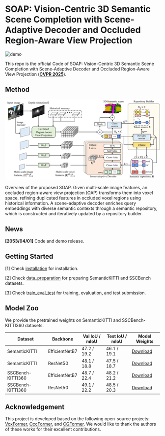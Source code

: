 # SOAP: Vision-Centric 3D Semantic Scene Completion with Scene-Adaptive Decoder and Occluded Region-Aware View Projection
![demo](https://github.com/gywns6287/SOAP/blob/main/assets/best_prediction.gif)

This repo is the official Code of SOAP: Vision-Centric 3D Semantic Scene Completion with Scene-Adaptive Decoder and Occluded Region-Aware View Projection (**[CVPR 2025](link)**).

## Method
![model](https://github.com/gywns6287/SOAP/blob/main/assets/model.png)

Overview of the proposed SOAP. Given multi-scale image features, an occluded region-aware view projection (OAP) transforms  them into voxel space, refining duplicated features in occluded voxel regions using historical information. A scene-adaptive decoder enriches query embeddings with diverse semantic contexts through a semantic repository, which is constructed and iteratively updated by  a repository builder.

## News
**[2053/04/01]**  Code and demo release.

## Getting Started
[1] Check [installation](https://github.com/gywns6287/SOAP/blob/main/docs/Installation.md) for installation.

[2] Check [data_preparation](https://github.com/gywns6287/SOAP/blob/main/docs/Dataset.md) for preparing SemanticKITTI and SSCBench datasets.

[3] Check [train_eval_test](https://github.com/gywns6287/SOAP/blob/main/docs/train_eval_test.md) for training, evaluation, and test submission.


## Model Zoo
We provide the pretrained weights on SemanticKITTI and SSCBench-KITTI360 datasets. 

| Dataset             | Backbone     | Val IoU / mIoU | Test IoU / mIoU | Model Weights |
|---------------------|--------------|----------------|------------------|----------------|
| SemanticKITTI       | EfficientNetB7 | 47.2 / 19.2    | 46.1 / 19.1       | [Download](https://drive.google.com/file/d/1MQt6FoVI7xRoseC97UWmOt0zhp3nNrgU/view?usp=drive_link) |
| SemanticKITTI       | ResNet50 | 48.1 / 18.8    | 47.5 / 18.7       | [Download](https://drive.google.com/file/d/13HeZdzJNb0ld-i2-L_BCth7z9M9FswQW/view?usp=drive_link) |
| SSCBench-KITTI360 | EfficientNetB7 | 48.7 / 22.4   | 48.2 / 21.2       | [Download](https://drive.google.com/file/d/1A72mzz-I5E5heOaQt3w35TFPSoeigodJ/view?usp=drive_link) |
| SSCBench-KITTI360       | ResNet50 | 49.1 / 22.2  | 48.5 / 20.3       | [Download](https://drive.google.com/file/d/1OqH8Rbiq5m_mMmOaaPMWsLPtd1rn3R30/view?usp=drive_link) |


## Acknowledgement
This project is developed based on the following open-source projects: [VoxFormer](https://github.com/NVlabs/VoxFormer), [OccFormer](https://github.com/zhangyp15/OccFormer), and [CGFormer](https://github.com/pkqbajng/CGFormer).
We would like to thank the authors of these works for their excellent contributions.
